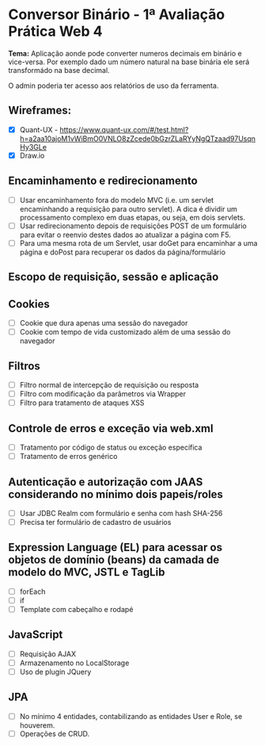 # Conversor Binário - 1ª Avaliação Prática Web 4

**Tema:** Aplicação aonde pode converter numeros decimais em binário e vice-versa. Por exemplo dado um  número natural na base binária ele será transformádo na base decimal.

O admin poderia ter acesso aos relatórios de uso da ferramenta.

## Wireframes:  

- [x] Quant-UX - https://www.quant-ux.com/#/test.html?h=a2aa10ajoM1vWiBmO0VNLO8zZcede0bGzrZLaRYyNgQTzaad97UsqnHy3GLe
- [x] Draw.io

## Encaminhamento e redirecionamento

- [ ] Usar encaminhamento fora do modelo MVC (i.e. um servlet encaminhando a requisição para outro servlet). A dica é dividir um processamento complexo em duas etapas, ou seja, em dois servlets.
- [ ] Usar redirecionamento depois de requisições POST de um formulário para evitar o reenvio destes dados ao atualizar a página com F5.
- [ ] Para uma mesma rota de um Servlet, usar doGet para encaminhar a uma página e doPost para recuperar os dados da página/formulário

## Escopo de requisição, sessão e aplicação

## Cookies

- [ ] Cookie que dura apenas uma sessão do navegador
- [ ] Cookie com tempo de vida customizado além de uma sessão do navegador

## Filtros

- [ ] Filtro normal de intercepção de requisição ou resposta
- [ ] Filtro com modificação da parâmetros via Wrapper
- [ ] Filtro para tratamento de ataques XSS

## Controle de erros e exceção via web.xml

- [ ] Tratamento por código de status ou exceção específica
- [ ] Tratamento de erros genérico

## Autenticação e autorização com JAAS considerando no mínimo dois papeis/roles

- [ ] Usar JDBC Realm com formulário e senha com hash SHA-256
- [ ] Precisa ter formulário de cadastro de usuários

## Expression Language (EL) para acessar os objetos de domínio (beans) da camada de modelo do MVC, JSTL e TagLib

- [ ] forEach
- [ ] if
- [ ] Template com cabeçalho e rodapé

## JavaScript

- [ ] Requisição AJAX
- [ ] Armazenamento no LocalStorage
- [ ] Uso de plugin JQuery

## JPA

- [ ] No mínimo 4 entidades, contabilizando as entidades User e Role, se houverem.
- [ ] Operações de CRUD.
